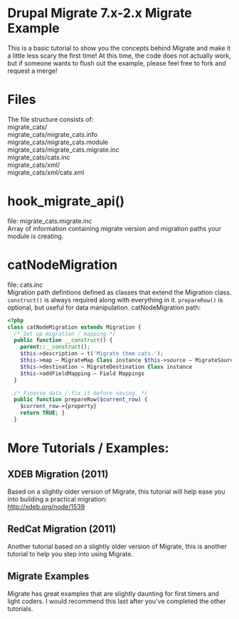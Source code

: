# Drupal Migrate 7.x-2.x Migrate Example
This is a basic tutorial to show you the concepts behind Migrate and make it a little less scary the first time! At this time, the code does not actually work, but if someone wants to flush out the example, please feel free to fork and request a merge!  

# Files
The file structure consists of:  
migrate_cats/  
migrate_cats/migrate_cats.info  
migrate_cats/migrate_cats.module  
migrate_cats/migrate_cats.migrate.inc  
migrate_cats/cats.inc  
migrate_cats/xml/  
migrate_cats/xml/cats.xml  

# hook_migrate_api()
file: migrate_cats.migrate.inc  
Array of information containing migrate version and migration paths your module is creating.  

# catNodeMigration
file: cats.inc  
Migration path defintions defined as classes that extend the Migration class. ```construct()``` is always required along with everything in it. ```prepareRow()``` is optional, but useful for data manipulation. catNodeMigration path:  
```PHP
<?php
class catNodeMigration extends Migration {
  /* Set up migration / mapping */
  public function __construct() {
    parent::__construct();
    $this->description = t('Migrate them cats.');
    $this->map – MigrateMap Class instance $this->source – MigrateSource Class instance
    $this->destination – MigrateDestination Class instance
    $this->addFieldMapping – Field Mappings
  }

  /* Finesse data / fix it before saving. */
  public function prepareRow($current_row) {
    $current_row->{property}
    return TRUE; }
  }
```

# More Tutorials / Examples:  
## XDEB Migration (2011)  
Based on a slightly older version of Migrate, this tutorial will help ease you into building a practical migration:  
http://xdeb.org/node/1539  

## RedCat Migration (2011)  
Another tutorial based on a slightly older version of Migrate, this is another tutorial to help you step into using Migrate.  

## Migrate Examples
Migrate has great examples that are slightly daunting for first timers and light coders. I would recommend this last after you've completed the other tutorials.  
